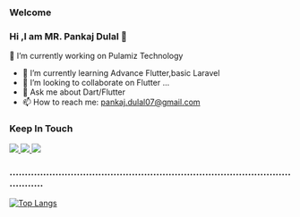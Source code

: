 ### Welcome
### Hi ,I am MR. Pankaj Dulal 👋
🔭 I’m currently working on Pulamiz Technology
- 🌱 I’m currently learning Advance Flutter,basic Laravel
- 👯 I’m looking to collaborate on Flutter ...
- 💬 Ask me about Dart/Flutter
- 📫 How to reach me: pankaj.dulal07@gmail.com

### Keep In Touch
<a href="https://www.facebook.com/pankaj.dulal.07/">
  <img src="https://img.icons8.com/color/48/000000/facebook.png"/>
</a>
<a href="https://github.com/iampankaj07">
  <img src="https://img.icons8.com/nolan/48/github.png"/>
</a>
<a href="https://www.linkedin.com/in/pankaj-dulal-050a24185/">
 <img src="https://img.icons8.com/fluent/48/000000/linkedin.png"/>
</a>

### .......................................................................................................
[![Top Langs](https://github-readme-stats.vercel.app/api/top-langs/?username=iampankaj07&layout=compact&theme=radical&card_width=445)](https://github.com/anuraghazra/github-readme-stats)
<!-- ### Tools And Technologies
<a href="">
 <img src="https://img.icons8.com/offices/40/000000/php-logo.png"/>
</a>



